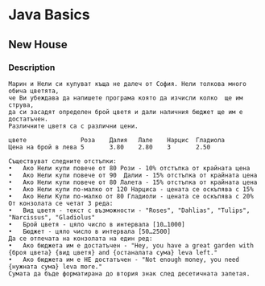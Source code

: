 # Java Basics

## New House

### Description
    Марин и Нели си купуват къща не далеч от София. Нели толкова много обича цветята,
    че Ви убеждава да напишете програма която да изчисли колко  ще им струва, 
    да си засадят определен брой цветя и дали наличния бюджет ще им е достатъчен. 
    Различните цветя са с различни цени.

    цвете	            Роза	Далия	Лале	Нарцис	Гладиола 
    Цена на брой в лева	5	    3.80	2.80	3	    2.50 

    Съществуват следните отстъпки: 
    •	Ако Нели купи повече от 80 Рози - 10% отстъпка от крайната цена 
    •	Ако Нели купи повече от 90  Далии - 15% отстъпка от крайната цена 
    •	Ако Нели купи повече от 80 Лалета - 15% отстъпка от крайната цена 
    •	Ако Нели купи по-малко от 120 Нарциса - цената се оскъпява с 15% 
    •	Ако Нели Купи по-малко от 80 Гладиоли - цената се оскъпява с 20% 
    От конзолата се четат 3 реда: 
    •	Вид цветя - текст с възможности - "Roses", "Dahlias", "Tulips", "Narcissus", "Gladiolus" 
    •	Брой цветя - цяло число в интервала [10…1000] 
    •	Бюджет - цяло число в интервала [50…2500]
    Да се отпечата на конзолата на един ред: 
    •	Ако бюджета им е достатъчен - "Hey, you have a great garden with {броя цвета} {вид цветя} and {останалата сума} leva left." 
    •	Ако бюджета им е НЕ достатъчен - "Not enough money, you need {нужната сума} leva more."
    Сумата да бъде форматирана до втория знак след десетичната запетая.